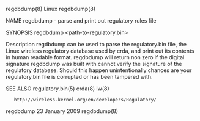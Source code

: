 regdbdump(8)                                                                                      Linux                                                                                      regdbdump(8)

NAME
       regdbdump - parse and print out regulatory rules file

SYNOPSIS
       regdbdump <path-to-regulatory.bin>

Description
       regdbdump can be used to parse the regulatory.bin file, the Linux wireless regulatory database used by crda, and print out its contents in human readable format.  regdbdump will return non zero
       if the digital signature regdbdump was built with cannot verify the signature of the regulatory database.  Should this happen unintentionally chances are your regulatory.bin file is corrupted or
       has been tampered with.

SEE ALSO
       regulatory.bin(5) crda(8) iw(8)

       http://wireless.kernel.org/en/developers/Regulatory/

regdbdump                                                                                    23 January 2009                                                                                 regdbdump(8)
